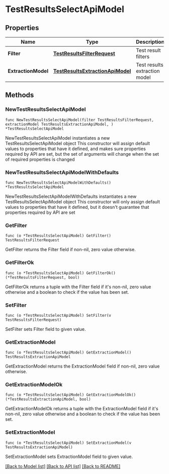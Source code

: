 # TestResultsSelectApiModel

## Properties

Name | Type | Description | Notes
------------ | ------------- | ------------- | -------------
**Filter** | [**TestResultsFilterRequest**](TestResultsFilterRequest.md) | Test result filters | 
**ExtractionModel** | [**TestResultsExtractionApiModel**](TestResultsExtractionApiModel.md) | Test results extraction model | 

## Methods

### NewTestResultsSelectApiModel

`func NewTestResultsSelectApiModel(filter TestResultsFilterRequest, extractionModel TestResultsExtractionApiModel, ) *TestResultsSelectApiModel`

NewTestResultsSelectApiModel instantiates a new TestResultsSelectApiModel object
This constructor will assign default values to properties that have it defined,
and makes sure properties required by API are set, but the set of arguments
will change when the set of required properties is changed

### NewTestResultsSelectApiModelWithDefaults

`func NewTestResultsSelectApiModelWithDefaults() *TestResultsSelectApiModel`

NewTestResultsSelectApiModelWithDefaults instantiates a new TestResultsSelectApiModel object
This constructor will only assign default values to properties that have it defined,
but it doesn't guarantee that properties required by API are set

### GetFilter

`func (o *TestResultsSelectApiModel) GetFilter() TestResultsFilterRequest`

GetFilter returns the Filter field if non-nil, zero value otherwise.

### GetFilterOk

`func (o *TestResultsSelectApiModel) GetFilterOk() (*TestResultsFilterRequest, bool)`

GetFilterOk returns a tuple with the Filter field if it's non-nil, zero value otherwise
and a boolean to check if the value has been set.

### SetFilter

`func (o *TestResultsSelectApiModel) SetFilter(v TestResultsFilterRequest)`

SetFilter sets Filter field to given value.


### GetExtractionModel

`func (o *TestResultsSelectApiModel) GetExtractionModel() TestResultsExtractionApiModel`

GetExtractionModel returns the ExtractionModel field if non-nil, zero value otherwise.

### GetExtractionModelOk

`func (o *TestResultsSelectApiModel) GetExtractionModelOk() (*TestResultsExtractionApiModel, bool)`

GetExtractionModelOk returns a tuple with the ExtractionModel field if it's non-nil, zero value otherwise
and a boolean to check if the value has been set.

### SetExtractionModel

`func (o *TestResultsSelectApiModel) SetExtractionModel(v TestResultsExtractionApiModel)`

SetExtractionModel sets ExtractionModel field to given value.



[[Back to Model list]](../README.md#documentation-for-models) [[Back to API list]](../README.md#documentation-for-api-endpoints) [[Back to README]](../README.md)



